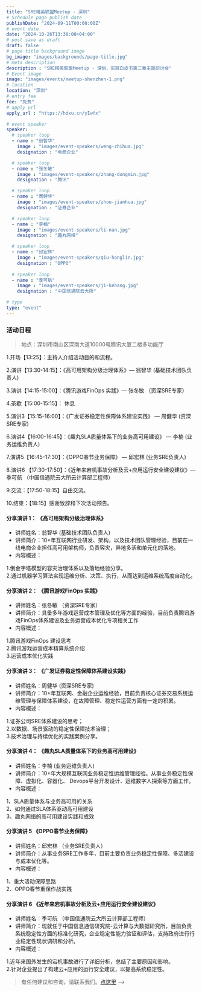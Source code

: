 ```yaml
---
title: "SRE精英联盟Meetup - 深圳"
# Schedule page publish date
publishDate: "2024-09-11T00:00:00Z"
# event date
date: "2024-10-26T13:30:00+04:00"
# post save as draft
draft: false
# page title background image
bg_image: "images/backgrounds/page-title.jpg"
# meta description
description : "SRE精英联盟Meetup - 深圳，实践白皮书第三章主题研讨会"
# Event image
image: "images/events/meetup-shenzhen-1.png"
# location
location: "深圳"
# entry fee
fee: "免费"
# apply url
apply_url : "https://hdxu.cn/yIwfx"

# event speaker
speaker:
  # speaker loop
  - name : "翁智华"
    image : "images/event-speakers/weng-zhihua.jpg"
    designation : "电商企业"

  # speaker loop
  - name : "张冬敏"
    image : "images/event-speakers/zhang-dongmin.jpg"
    designation : "腾讯"

  # speaker loop
  - name : "周健华"
    image : "images/event-speakers/zhou-jianhua.jpg"
    designation : "证券企业"

  # speaker loop
  - name : "李楠"
    image : "images/event-speakers/li-nan.jpg"
    designation : "趣丸网络"

  # speaker loop
  - name : "邱宏林"
    image : "images/event-speakers/qiu-honglin.jpg"
    designation : "OPPO"
  
  # speaker loop
  - name : "季可航"
    image : "images/event-speakers/ji-kehang.jpg"
    designation : "中国信通院云大所"

# type
type: "event"
---
```


### 活动日程


> 地点：深圳市南山区深南大道10000号腾讯大厦二楼多功能厅

1.开场【13:25】：主持人介绍活动目的和流程。

2.演讲【13:30-14:15】：《高可用架构分级治理体系》— 翁智华 (基础技术团队负责人)

3.演讲【14:15-15:00】：《腾讯游戏FinOps 实践》— 张冬敏 （资深SRE专家）

4.茶歇【15:00-15:15】： 休息

5.演讲3【15:15-16:00】：《广发证券稳定性保障体系建设实践》 — 周健华 (资深SRE专家)

6.演讲4【16:00-16:45】：《趣丸SLA质量体系下的业务高可用建设》 — 李楠 (业务运维负责人)

7.演讲5【16:45-17:30】：《OPPO春节业务保障》 — 邱宏林 (业务SRE负责人)

8.演讲6 【17:30-17:50】：《近年来宕机事故分析及云+应用运行安全建设建议》— 季可航 （中国信通院云大所云计算部工程师）

9.交流：【17:50-18:15】自由交流。

10.结束：【18:15】感谢致辞和下次活动预告。


#### 分享演讲 1： 《高可用架构分级治理体系》

* 讲师姓名：翁智华  (基础技术团队负责人)
* 讲师简介：10+年互联网行业研发、架构，以及技术团队管理经验，目前在一线电商企业担任高可用架构师，负责容灾，异地多活和单元化的落地。
* 内容概述：

1.倒金字塔模型的容灾治理体系以及落地经验分享。<br>
2.通过机器学习算法实现运维分析、决策、执行，从而达到运维系统高度自动化。


#### 分享演讲 2： 《腾讯游戏FinOps 实践》

* 讲师姓名：张冬敏 （资深SRE专家）
* 讲师简介：具备多年游戏运营成本管理及优化等方面的经验，目前负责腾讯游戏FinOps体系建设及业务运营成本优化专项相关工作 
* 内容概述：

1.腾讯游戏FinOps 建设思考<br>
2.腾讯游戏运营成本精算系统介绍<br>
3.运营成本优化实践


#### 分享演讲 3： 《广发证券稳定性保障体系建设实践》 

* 讲师姓名：周健华  (资深SRE专家)
* 讲师简介：10+年互联网、金融企业运维经验，目前负责核心证券交易系统运维管理与保障体系建设，在故障管理、稳定性运营方面有一定的积累。
* 内容概述：

1.证券公司SRE体系建设的思考；<br>
2.以数据、场景驱动的稳定性保障技术治理；<br>
3.技术治理与持续优化的实践案例分享。

#### 分享演讲 4： 《趣丸SLA质量体系下的业务高可用建设》

* 讲师姓名：李楠  (业务运维负责人)
* 讲师简介：10+年大规模互联网业务稳定性运维管理经验。从事业务稳定性保障、虚拟化、容器化、 Devops平台开发设计、运维数字人探索等方面工作。
* 内容概述：

1、SLA质量体系与业务高可用的关系<br>
2、如何通过SLA体系驱动高可用建设<br>
3、趣丸网络的高可用建设实践和成效


#### 分享演讲 5 《OPPO春节业务保障》

* 讲师姓名：邱宏林  （业务SRE负责人）
* 讲师简介：从事业务SRE工作多年，目前主要负责业务稳定性保障、多活建设与成本优化等。
* 内容概述：

1、重大活动保障思路<br>
2、OPPO春节重保作战实践

#### 分享演讲 6 《近年来宕机事故分析及云+应用运行安全建设建议》

* 讲师姓名：季可航  （中国信通院云大所云计算部工程师）
* 讲师简介：现就任于中国信息通信研究院-云计算与大数据研究所，目前负责系统稳定性方面的标准化研究，企业稳定性能力验证和评估，支持政府进行行业稳定性现状调研和分析。
* 内容概述：

1.近年来国外发生的宕机事故进行了详细分析，总结了主要原因和影响。<br>
2.针对企业提出了构建云+应用的运行安全建议，以提高系统稳定性。


> 有任何建议和咨询，请联系我们。[点这里](/contact/)
-->